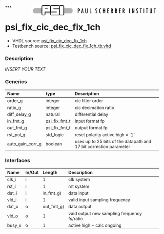 <img align="right" src="../doc/psi_logo.png">
***

# psi_fix_cic_dec_fix_1ch
 - VHDL source: [psi_fix_cic_dec_fix_1ch](../hdl/psi_fix_cic_dec_fix_1ch.vhd)
 - Testbench source: [psi_fix_cic_dec_fix_1ch_tb.vhd](../testbench/psi_fix_cic_dec_fix_1ch_tb/psi_fix_cic_dec_fix_1ch_tb.vhd)

### Description
*INSERT YOUR TEXT*

### Generics
| Name             | type          | Description                                                        |
|:-----------------|:--------------|:-------------------------------------------------------------------|
| order_g          | integer       | cic filter order                                                   |
| ratio_g          | integer       | cic decimation ratio                                               |
| diff_delay_g     | natural       | differential delay                                                 |
| in_fmt_g         | psi_fix_fmt_t | input format fp                                                    |
| out_fmt_g        | psi_fix_fmt_t | output format fp                                                   |
| rst_pol_g        | std_logic     | reset polarity active high = '1'                                   |
| auto_gain_corr_g | boolean       | uses up to 25 bits of the datapath and 17 bit correction parameter |

### Interfaces
| Name   | In/Out   | Length     | Description                                 |
|:-------|:---------|:-----------|:--------------------------------------------|
| clk_i  | i        | 1          | clk system                                  |
| rst_i  | i        | 1          | rst system                                  |
| dat_i  | i        | in_fmt_g)  | data input                                  |
| vld_i  | i        | 1          | valid input sampling frequency              |
| dat_o  | o        | out_fmt_g) | data output                                 |
| vld_o  | o        | 1          | vaid output new sampling frequency fs/ratio |
| busy_o | o        | 1          | active high - calc ongoing                  |